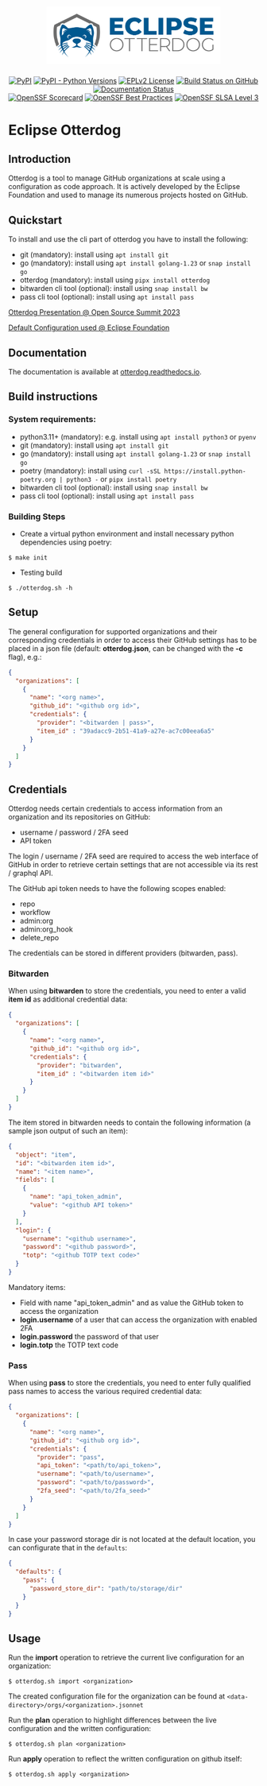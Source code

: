 <h1 align="center">

<a href="https://otterdog.eclipse.org">
  <img style="width: 350px;" src="https://raw.githubusercontent.com/eclipse-csi/.github/refs/heads/main/artwork/eclipse-otterdog/Logo%20Color%20-%20Transparent%20Bg.png">
</a>

</h1>

<p align="center">
  <a href="https://pypi.org/project/otterdog"><img alt="PyPI" src="https://img.shields.io/pypi/v/otterdog.svg?color=blue&maxAge=86400" /></a>
  <a href="https://pypi.org/project/otterdog"><img alt="PyPI - Python Versions" src="https://img.shields.io/pypi/pyversions/otterdog.svg?maxAge=86400" /></a>
  <a href="https://github.com/eclipse-csi/otterdog/blob/main/LICENSE"><img alt="EPLv2 License" src="https://img.shields.io/github/license/eclipse-csi/otterdog" /></a>
  <a href="https://github.com/eclipse-csi/otterdog/actions/workflows/build.yml?query=branch%3Amain"><img alt="Build Status on GitHub" src="https://github.com/eclipse-csi/otterdog/actions/workflows/build.yml/badge.svg?branch:main&workflow:Build" /></a>
  <a href="https://otterdog.readthedocs.io"><img alt="Documentation Status" src="https://readthedocs.org/projects/otterdog/badge/?version=latest" /></a><br>
  <a href="https://scorecard.dev/viewer/?uri=github.com/eclipse-csi/otterdog"><img alt="OpenSSF Scorecard" src="https://api.securityscorecards.dev/projects/github.com/eclipse-csi/otterdog/badge" /></a>
  <a href="https://www.bestpractices.dev/projects/9624"><img alt="OpenSSF Best Practices" src="https://www.bestpractices.dev/projects/9624/badge" /></a>
  <a href="https://slsa.dev"><img alt="OpenSSF SLSA Level 3" src="https://slsa.dev/images/gh-badge-level3.svg" /></a>
</p>

# Eclipse Otterdog

## Introduction

Otterdog is a tool to manage GitHub organizations at scale using a configuration as code approach.
It is actively developed by the Eclipse Foundation and used to manage its numerous projects hosted on GitHub.

## Quickstart

To install and use the cli part of otterdog you have to install the following:

* git (mandatory): install using `apt install git`
* go (mandatory): install using `apt install golang-1.23` or `snap install go`
* otterdog (mandatory): install using `pipx install otterdog`
* bitwarden cli tool (optional): install using `snap install bw`
* pass cli tool (optional): install using `apt install pass`

[Otterdog Presentation @ Open Source Summit 2023](https://docs.google.com/presentation/d/1lLqbhDQf9s5U2A2TkcoFYA39qtODcSot2308vnKbkbA/edit?usp=sharing)

[Default Configuration used @ Eclipse Foundation](https://github.com/EclipseFdn/otterdog-defaults/)

## Documentation

The documentation is available at [otterdog.readthedocs.io](https://otterdog.readthedocs.io).

## Build instructions

### System requirements:

* python3.11+ (mandatory): e.g. install using `apt install python3` or `pyenv`
* git (mandatory): install using `apt install git`
* go (mandatory): install using `apt install golang-1.23` or `snap install go`
* poetry (mandatory): install using `curl -sSL https://install.python-poetry.org | python3 -` or `pipx install poetry`
* bitwarden cli tool (optional): install using `snap install bw`
* pass cli tool (optional): install using `apt install pass`

### Building Steps

* Create a virtual python environment and install necessary python dependencies using poetry:

```console
$ make init
```

* Testing build

```console
$ ./otterdog.sh -h
```

## Setup

The general configuration for supported organizations and their corresponding credentials in order
to access their GitHub settings has to be placed in a json file (default: __otterdog.json__, can be changed
with the __-c__ flag), e.g.:

```json
{
  "organizations": [
    {
      "name": "<org name>",
      "github_id": "<github org id>",
      "credentials": {
        "provider": "<bitwarden | pass>",
        "item_id" : "39adacc9-2b51-41a9-a27e-ac7c00eea6a5"
      }
    }
  ]
}
```

## Credentials

Otterdog needs certain credentials to access information from an organization and its repositories on GitHub:

* username / password / 2FA seed
* API token

The login / username / 2FA seed are required to access the web interface of GitHub in order to retrieve certain
settings that are not accessible via its rest / graphql API.

The GitHub api token needs to have the following scopes enabled:

* repo
* workflow
* admin:org
* admin:org_hook
* delete_repo

The credentials can be stored in different providers (bitwarden, pass).

### Bitwarden

When using **bitwarden** to store the credentials, you need to enter a valid __item id__ as additional credential data:

```json
{
  "organizations": [
    {
      "name": "<org name>",
      "github_id": "<github org id>",
      "credentials": {
        "provider": "bitwarden",
        "item_id" : "<bitwarden item id>"
      }
    }
  ]
}
```

The item stored in bitwarden needs to contain the following information (a sample json output of such an item):

```json
{
  "object": "item",
  "id": "<bitwarden item id>",
  "name": "<item name>",
  "fields": [
    {
      "name": "api_token_admin",
      "value": "<github API token>"
    }
  ],
  "login": {
    "username": "<github username>",
    "password": "<github password>",
    "totp": "<github TOTP text code>"
  }
}
```

Mandatory items:

* Field with name "api_token_admin" and as value the GitHub token to access the organization
* __login.username__ of a user that can access the organization with enabled 2FA
* __login.password__ the password of that user
* __login.totp__ the TOTP text code

### Pass

When using **pass** to store the credentials, you need to enter fully qualified pass names to access the various
required credential data:

```json
{
  "organizations": [
    {
      "name": "<org name>",
      "github_id": "<github org id>",
      "credentials": {
        "provider": "pass",
        "api_token": "<path/to/api_token>",
        "username": "<path/to/username>",
        "password": "<path/to/password>",
        "2fa_seed": "<path/to/2fa_seed>"
      }
    }
  ]
}
```

In case your password storage dir is not located at the default location, you can
configurate that in the `defaults`:

```json
{
  "defaults": {
    "pass": {
      "password_store_dir": "path/to/storage/dir"
    }
  }
}
```

## Usage

Run the **import** operation to retrieve the current live configuration for an organization:

```console
$ otterdog.sh import <organization>
```

The created configuration file for the organization can be found at `<data-directory>/orgs/<organization>.jsonnet`

Run the **plan** operation to highlight differences between the live configuration and the written configuration:

```console
$ otterdog.sh plan <organization>
```

Run **apply** operation to reflect the written configuration on github itself:

```console
$ otterdog.sh apply <organization>
```
